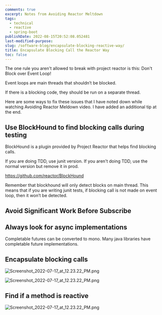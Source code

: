 ```yaml
---
comments: true
excerpt: Notes from Avoiding Reactor Meltdown
tags:
  - technical
  - reactive
  - spring-boot
publishDate: 2022-08-15T20:52:08.052481
last-modified-purpose:
slug: /software-blog/encapsulate-blocking-reactive-way/
title: Encapsulate Blocking Call the Reactor Way
toc: false
---
```


The one rule you aren't allowed to break with project reactor is this: Don't Block over Event Loop!

Event loops are main threads that shouldn’t be blocked.

If there is a blocking code, they should be run on a separate thread.

Here are some ways to fix these issues that I have noted down while watching Avoiding Reactor Meldown video. I have added an additional tip at the end.

## Use BlockHound to find blocking calls during testing

BlockHound is a plugin provided by Project Reactor that helps find blocking calls.

If you are doing TDD, use junit version. If you aren't doing TDD, use the normal version but remove it in prod.

https://github.com/reactor/BlockHound

Remember that blockhound will only detect blocks on main thread. This means that if you are writing junit tests, if blocking call is not made on event loop, then it won’t be detected.

## Avoid Significant Work Before Subscribe

## Always look for async implementations

Completable futures can be converted to mono. Many java libraries have completable future implementations.

## Encapsulate blocking calls

![Screenshot_2022-07-17_at_12.23.22_PM.png](/images/software-blog/encapsulate-blocking-reactive-way/1.png)

![Screenshot_2022-07-17_at_12.23.22_PM.png](/images/software-blog/encapsulate-blocking-reactive-way/2.png)

## Find if a method is reactive

![Screenshot_2022-07-17_at_12.23.22_PM.png](/images/software-blog/encapsulate-blocking-reactive-way/3.png)
